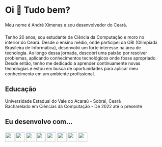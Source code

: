 <h1 align="left">Oi 👋 Tudo bem?</h1>

###

<p align="left">Meu nome é André Ximenes e sou desenvolvedor do Ceará.</p>

###

<p align="left">
Tenho 20 anos, sou estudante de Ciência da Computação e moro no interior do Ceará. Desde o ensino médio, onde participei da OBI (Olimpíada Brasileira de Informática), desenvolvi um forte interesse na área de tecnologia. Ao longo dessa jornada, descobri uma paixão por resolver problemas, aplicando conhecimentos tecnológicos onde fosse apropriado. Desde então, tenho me dedicado a aprender continuamente novas tecnologias e estou em busca de oportunidades para aplicar meu conhecimento em um ambiente profissional.
</p>

###

<h2 align="left">Educação</h2>
<p align="left">
Universidade Estadual do Vale do Acaraú - Sobral, Ceará<br>
Bacharelado em Ciências da Computação - De 2022 até o presente
</p>

###

<h2 align="left">Eu desenvolvo com...</h2>

###

<div align="left">
  <img src="https://img.shields.io/badge/javascript-%23323330.svg?style=for-the-badge&logo=javascript&logoColor=%23F7DF1E" height="30"/>
  <img src="https://img.shields.io/badge/express.js-%23404d59.svg?style=for-the-badge&logo=express&logoColor=%2361DAFB" height="30">
  <img src="https://img.shields.io/badge/node.js-6DA55F?style=for-the-badge&logo=node.js&logoColor=white" height="30"/>
  <img src="https://img.shields.io/badge/MongoDB-%234ea94b.svg?style=for-the-badge&logo=mongodb&logoColor=white" height="30"/>
  <img src="https://img.shields.io/badge/HTML5-E34F26?logo=html5&logoColor=white&style=for-the-badge" height="30" />
  <img src="https://img.shields.io/badge/CSS3-1572B6?logo=css3&logoColor=white&style=for-the-badge" height="30" />
  <img src="https://img.shields.io/badge/bootstrap-%238511FA.svg?style=for-the-badge&logo=bootstrap&logoColor=white" height="30"/>
  <img src="https://img.shields.io/badge/Git-F05032?logo=git&logoColor=white&style=for-the-badge" height="30"  />
</div>
